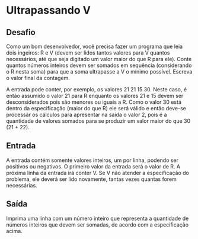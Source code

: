 # Ultrapassando V #

## Desafio

Como um bom desenvolvedor, você precisa fazer um programa que leia dois ingeiros: R e V (devem ser lidos tantos valores para V quantos necessários, até que seja digitado um valor maior do que R para ele). Conte quantos números inteiros devem ser somados em sequência (considerando o R nesta soma) para que a soma ultrapasse a V o mínimo possível. Escreva o valor final da contagem.

A entrada pode conter, por exemplo, os valores 21 21 15 30. Neste caso, é então assumido o valor 21 para R enquanto os valores 21 e 15 devem ser desconsiderados pois são menores ou iguais a R. Como o valor 30 está dentro da especificação (maior do que R) ele será válido e então deve-se processar os cálculos para apresentar na saída o valor 2, pois é a quantidade de valores somados para se produzir um valor maior do que 30 (21 + 22).

## Entrada

A entrada contém somente valores inteiros, um por linha, podendo ser positivos ou negativos. O primeiro valor da entrada será o valor de R. A próxima linha da entrada irá conter V. Se V não atender a especificação do problema, ele deverá ser lido novamente, tantas vezes quantas forem necessárias.

## Saída

Imprima uma linha com um número inteiro que representa a quantidade de números inteiros que devem ser somadas, de acordo com a especificação acima.